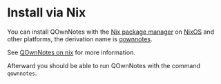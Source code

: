 # Install via Nix

You can install QOwnNotes with the [Nix package manager](https://nixos.wiki/wiki/Nix_package_manager)
on [NixOS](https://nixos.org/) and other platforms, the derivation name is
[qownnotes](https://search.nixos.org/packages?channel=unstable&show=qownnotes).

See [QOwnNotes on nix](https://search.nixos.org/packages?channel=unstable&show=qownnotes)
for more information.

Afterward you should be able to run QOwnNotes with the command `qownnotes`.
